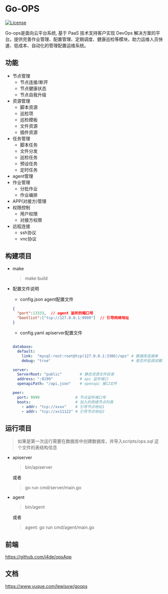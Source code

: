 # Go-OPS

[![License](https://img.shields.io/badge/License-Apache%202.0-blue.svg)](https://opensource.org/licenses/Apache-2.0)

Go-ops是面向云平台系统, 基于 PaaS 技术支持客户实现 DevOps 解决方案的平台。提供完善作业管理、配置管理、定期调度、健康巡检等模块，助力运维人员快速、低成本、自动化的管理配置运维系统。



## 功能
 - 节点管理
   - 节点连接/断开
   - 节点健康状态
   - 节点自我升级
 - 资源管理
    - 脚本资源
    - 巡检项
    - 巡检模板
    - 文件资源
    - 插件资源
 - 任务管理
   - 脚本任务
   - 文件分发
   - 巡检任务
   - 预设任务
   - 定时任务
 - agent管理
 - 作业管理
    - 分批作业
    - 作业编排
 - APP(对接方)管理
 - 权限控制
   - 用户权限
   - 对接方权限
 - 远程连接
   - ssh协议
   - vnc协议


## 构建项目

- make
  
  > make build



- 配置文件说明
  - config.json  agent配置文件
  ```json
  {
    "port":13333,  // agent 监听的端口号
    "bootlist":["tcp://127.0.0.1:9999"]  // 引导网络地址
  }
  ```
  - config.yaml  apiserver配置文件
  
  ```yaml

  database:
    default:
      link:  "mysql:root:root@tcp(127.0.0.1:3306)/ops" # 数据库连接串
      debug: "true"                                    # 是否开启调试模式

  server:
    ServerRoot: "public"        # 静态资源文件目录
    address: ":8199"            # api 监听端口
    openapiPath: "/api.json"    # openapi 接口文件
  
  peer:
    port: 9999                # 节点监听端口号
    boots:                    # 加入的网络节点列表
      - addr: "tcp://xxxx"    # 引导节点地址1
      - addr: "tcp://xx11122" # 引导节点地址2
  ```


## 运行项目

> 如果是第一次运行需要在数据库中创建数据库，并导入scripts/ops.sql  这个文件的表结构信息

- apiserver
  > bin/apiserver

  或者
  >  go run cmd/server/main.go

- agent
  > bin/agent
  
  或者
  > agent: go run cmd/agent/main.go


## 前端

https://github.com/i4de/opsApp


## 文档

https://www.yuque.com/lewisxw/goops